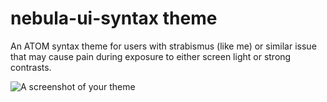 # nebula-ui-syntax theme

An ATOM syntax theme for users with strabismus (like me) or similar issue that may cause pain during exposure to either screen light or strong contrasts.

![A screenshot of your theme](https://f.cloud.github.com/assets/69169/2289498/4c3cb0ec-a009-11e3-8dbd-077ee11741e5.gif)
